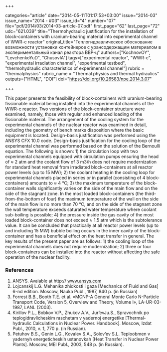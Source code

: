 +++

categories="article"
date="2014-05-11T01:17:53+03:00"
issue="2014-03"
issue_name="2014 - #03"
issue_id="4"
number="07"
file="pdf/2014/03/2014-03-article-07.pdf"
first_page="62"
last_page="72"
udc="621.039"
title="Thermohydraulic justification for the installation of block-containers with uranium-bearing material into experimental channel of WWR-c reactor"
original_title="Теплогидравлическое обоснование возможности установки контейнеров с урансодержащим материалом в экспериментальный канал реактора ВВР-ц"
authors=["KochnovOY", "LevchenkoYuD", "ChusovIA"]
tags=["experimental reactor", "WWR-c", "experimental irradiation channel", "experimental testbed", "thermohydraulic characteristics of experimental channel"]
rubric = "thermalphysics"
rubric_name = "Thermal physics and thermal hydraulics"
outputs=["HTML", "DOI"]
doi="https://doi.org/10.26583/npe.2014.3.07"

+++

This paper presents the feasibility of block-containers with uranium-bearing fissionable material being installed into the experimental channels of the WWR-c reactor. Two versions of the block-container structure were examined, namely, those with regular and enhanced loading of the fissionable material. The arrangement of the cooling system for the experimental channels of the nuclear reactor was examined in detail, including the geometry of bench marks disposition where the basic equipment is located. Design-basis justification was performed using the ANSYS CFX 10.0 code. Design-basis justification for the cooling loop of the experimental channel was performed based on the solution of the Bernoulli equation. The following is shown: 1) the circulation loop with two experimental channels equipped with circulation pumps ensuring the head of ≈ 2 atm and the coolant flow of 3 m3/h does not require modernization for standard heat removal from irradiated block-containers at all reactor power levels (up to 15 MW); 2) the coolant heating in the cooling loop for experimental channels placed in series or in parallel (consisting of 4 block-containers) amounts to ≈ 4 °C; 3) the maximum temperature of the block-container walls significantly varies on the side of the main flow and on the side of the stagnant zone. In the most loaded block-containers (the third-from-the-bottom of four) the maximum temperature of the wall on the side of the main flow is no more than 70 °C, and on the side of the stagnant zone the wall temperature exceeds saturated water temperature where coolant sub-boiling is possible; 4) the pressure inside the gas cavity of the most loaded block-container does not exceed ≈ 1.5 atm which is the subtolerance value. It can be concluded that practically at all reactor power levels (up to and including 15 MW) bubble boiling occurs in the inner cavity of the block-container and has a beneficial effect on the heat transfer in general. The key results of the present paper are as follows: 1) the cooling loop of the experimental channels does not require modernization; 2) three or four block-containers can be installed into the reactor without affecting the safe operation of the nuclear facility.

### References

1. ANSYS. Avaiable at http:// www.ansys.com
2. Lojcanskij L.G. Mehanika zhidkosti i gaza [Mechanics of Fluid and Gas] 6-nd edition. Moscow, Nauka Publ., 1987, 840 p. (in Russian)
3. Forrest B.B., Booth T.E. et al. «MCNP-A General Monte Carlo N-Particle Transport Code, Version 5, Overview and Theory, Volume I», LA-UR-03-1987, LANL (2003).
4. Kirillov P.L., Bobkov V.P., Zhukov A.V., Jur’evJu.S., Spravochnik po teplogidravlicheskim raschetam v yadernoj energetike [Thermal-hydraulic Calculations in Nuclear Power. Handbook]. Moscow, Izdat Publ., 2010, v. 1, 770 p. (in Russian).
5. Petuhov B.S., Genin L.G., Kovalev S.A., Solov’ev S.L. Teploobmen v yadernyh energeticheskih ustanovkah [Heat Transfer in Nuclear Power Plants]. Moscow, MEI Publ., 2003, 548 p. (in Russian).